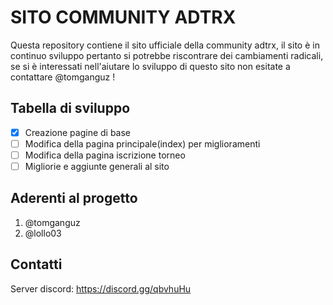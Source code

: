 # SITO COMMUNITY ADTRX

Questa repository contiene il sito ufficiale della community adtrx,
il sito è in continuo sviluppo pertanto si potrebbe riscontrare dei
cambiamenti radicali, se si è interessati nell'aiutare lo sviluppo
di questo sito non esitate a contattare @tomganguz !

## Tabella di sviluppo

- [x] Creazione pagine di base
- [ ] Modifica della pagina principale(index) per miglioramenti
- [ ] Modifica della pagina iscrizione torneo
- [ ] Migliorie e aggiunte generali al sito

## Aderenti al progetto

1. @tomganguz
2. @lollo03

## Contatti

Server discord: https://discord.gg/qbvhuHu
